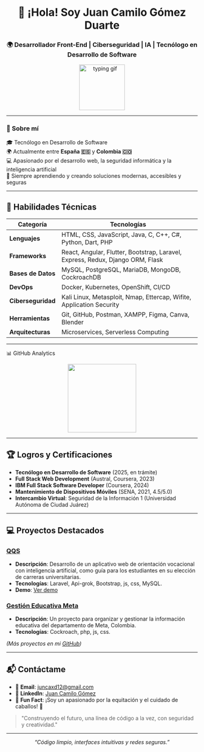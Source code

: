 <h1 align="center">👋 ¡Hola! Soy Juan Camilo Gómez Duarte</h1>
<h3 align="center">🌍 Desarrollador Front-End | Ciberseguridad | IA | Tecnólogo en Desarrollo de Software</h3>

<p align="center">
  <img src="https://media.giphy.com/media/QssGEmpkyEOhBCb7e1/giphy.gif" width="120" alt="typing gif" />
</p>

---

### 🧠 Sobre mí

🎓 Tecnólogo en Desarrollo de Software  
🌍 Actualmente entre **España 🇪🇸** y **Colombia 🇨🇴**  
💻 Apasionado por el desarrollo web, la seguridad informática y la inteligencia artificial  
🚀 Siempre aprendiendo y creando soluciones modernas, accesibles y seguras

---

## 🚀 **Habilidades Técnicas**

| **Categoría**          | **Tecnologías**                                                                 |
|------------------------|---------------------------------------------------------------------------------|
| **Lenguajes**          | HTML, CSS, JavaScript, Java, C, C++, C#, Python, Dart, PHP                      |
| **Frameworks**         | React, Angular, Flutter, Bootstrap, Laravel, Express, Redux, Django ORM, Flask  |
| **Bases de Datos**     | MySQL, PostgreSQL, MariaDB, MongoDB, CockroachDB                                |
| **DevOps**             | Docker, Kubernetes, OpenShift, CI/CD                                           |
| **Ciberseguridad**     | Kali Linux, Metasploit, Nmap, Ettercap, Wifite, Application Security           |
| **Herramientas**       | Git, GitHub, Postman, XAMPP, Figma, Canva, Blender                             |
| **Arquitecturas**      | Microservices, Serverless Computing                                            |

---

📊 GitHub Analytics
<div align="center"> <img height="180em" src="https://github-readme-stats.vercel.app/api/top-langs/?username=Emilianoking&layout=compact&langs_count=8&theme=radical&hide_border=true&bg_color=0D1117&title_color=00D4AA&text_color=FFFFFF"/> </div>


---

## 🏆 **Logros y Certificaciones**

- **Tecnólogo en Desarrollo de Software** (2025, en trámite)
- **Full Stack Web Development** (Austral, Coursera, 2023)
- **IBM Full Stack Software Developer** (Coursera, 2024)
- **Mantenimiento de Dispositivos Móviles** (SENA, 2021, 4.5/5.0)
- **Intercambio Virtual**: Seguridad de la Información 1 (Universidad Autónoma de Ciudad Juárez)

---
## 💻 **Proyectos Destacados**

### **[QQS](https://github.com/Emilianoking/QQS)**
- **Descripción**: Desarrollo de un aplicativo web de orientación vocacional con inteligencia artificial, como guía para los estudiantes en su elección de carreras universitarias.
- **Tecnologías**: Laravel, Api-grok, Bootstrap, js, css, MySQL.
- **Demo**: [Ver demo](https://github.com/Emilianoking/QQS)

### **[Gestión Educativa Meta](https://github.com/Emilianoking/Meta-educacion)**
- **Descripción**: Un proyecto para organizar y gestionar la información educativa del departamento de Meta, Colombia.
- **Tecnologías**: Cockroach, php, js, css.

*(Más proyectos en mi [GitHub](https://github.com/Emilianoking?tab=repositories))*

---

## 📬 **Contáctame**

- 📧 **Email**: juncaxd12@gmail.com
- 💼 **LinkedIn**: [Juan Camilo Gómez](https://www.linkedin.com/in/juan-camilo-gómezduarte-62b5b2325)
- 🐎 **Fun Fact**: ¡Soy un apasionado por la equitación y el cuidado de caballos! 🐴

> "Construyendo el futuro, una línea de código a la vez, con seguridad y creatividad."
---

<p align="center"><i>“Código limpio, interfaces intuitivas y redes seguras.”</i></p>
